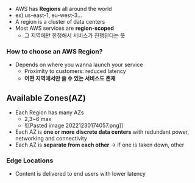 - AWS has **Regions** all around the world
- ex) us-east-1, eu-west-3...
- A region is a cluster of data centers
- Most AWS services are **region-scoped**
	- 그 지역에만 한정해서 서비스가 진행된다는 뜻

### How to choose an AWS Region?
- Depends on where you wanna launch your service
	- Proximity to customers: reduced latency
	- **어떤 지역에서만 쓸 수 있는 서비스도 존재**

## Available Zones(AZ)
- Each Region has many AZs
	- 2,3~6 max
	- ![[Pasted image 20221230174057.png]]
- Each AZ is **one or more** **discrete data centers** with redundant power, networking and connectivity
- Each AZ is **separate from each other** -> if one is taken down, other 

### Edge Locations
- Content is delivered to end users with lower latency